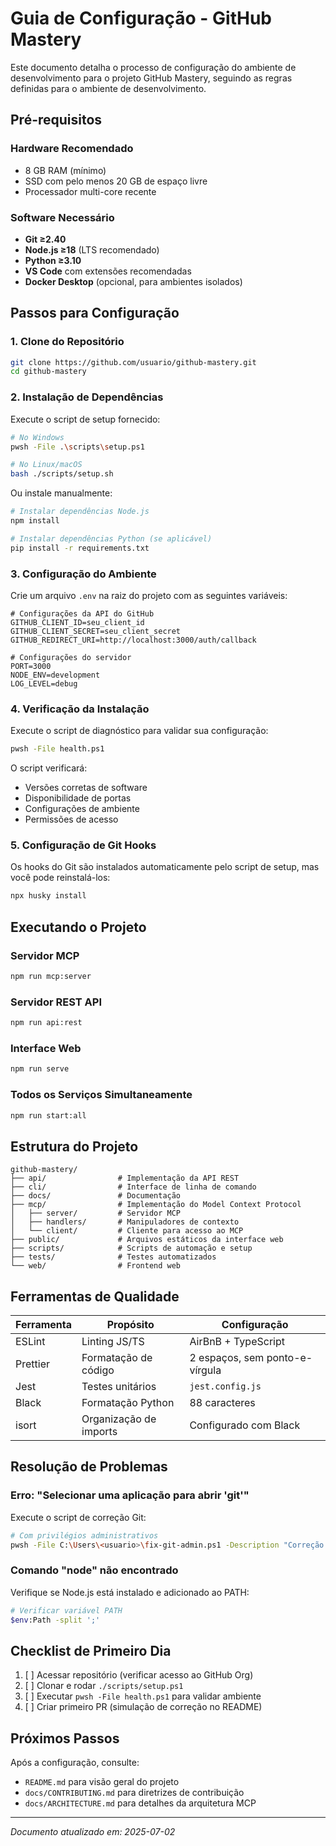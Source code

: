 # Guia de Configuração - GitHub Mastery

Este documento detalha o processo de configuração do ambiente de desenvolvimento para o projeto GitHub Mastery, seguindo as regras definidas para o ambiente de desenvolvimento.

## Pré-requisitos

### Hardware Recomendado

- 8 GB RAM (mínimo)
- SSD com pelo menos 20 GB de espaço livre
- Processador multi-core recente

### Software Necessário

- **Git ≥2.40**
- **Node.js ≥18** (LTS recomendado)
- **Python ≥3.10**
- **VS Code** com extensões recomendadas
- **Docker Desktop** (opcional, para ambientes isolados)

## Passos para Configuração

### 1. Clone do Repositório

```bash
git clone https://github.com/usuario/github-mastery.git
cd github-mastery
```

### 2. Instalação de Dependências

Execute o script de setup fornecido:

```bash
# No Windows
pwsh -File .\scripts\setup.ps1

# No Linux/macOS
bash ./scripts/setup.sh
```

Ou instale manualmente:

```bash
# Instalar dependências Node.js
npm install

# Instalar dependências Python (se aplicável)
pip install -r requirements.txt
```

### 3. Configuração do Ambiente

Crie um arquivo `.env` na raiz do projeto com as seguintes variáveis:

```
# Configurações da API do GitHub
GITHUB_CLIENT_ID=seu_client_id
GITHUB_CLIENT_SECRET=seu_client_secret
GITHUB_REDIRECT_URI=http://localhost:3000/auth/callback

# Configurações do servidor
PORT=3000
NODE_ENV=development
LOG_LEVEL=debug
```

### 4. Verificação da Instalação

Execute o script de diagnóstico para validar sua configuração:

```bash
pwsh -File health.ps1
```

O script verificará:

- Versões corretas de software
- Disponibilidade de portas
- Configurações de ambiente
- Permissões de acesso

### 5. Configuração de Git Hooks

Os hooks do Git são instalados automaticamente pelo script de setup, mas você pode reinstalá-los:

```bash
npx husky install
```

## Executando o Projeto

### Servidor MCP

```bash
npm run mcp:server
```

### Servidor REST API

```bash
npm run api:rest
```

### Interface Web

```bash
npm run serve
```

### Todos os Serviços Simultaneamente

```bash
npm run start:all
```

## Estrutura do Projeto

```
github-mastery/
├── api/                # Implementação da API REST
├── cli/                # Interface de linha de comando
├── docs/               # Documentação
├── mcp/                # Implementação do Model Context Protocol
│   ├── server/         # Servidor MCP
│   ├── handlers/       # Manipuladores de contexto
│   └── client/         # Cliente para acesso ao MCP
├── public/             # Arquivos estáticos da interface web
├── scripts/            # Scripts de automação e setup
├── tests/              # Testes automatizados
└── web/                # Frontend web
```

## Ferramentas de Qualidade

| Ferramenta | Propósito              | Configuração                   |
| ---------- | ---------------------- | ------------------------------ |
| ESLint     | Linting JS/TS          | AirBnB + TypeScript            |
| Prettier   | Formatação de código   | 2 espaços, sem ponto-e-vírgula |
| Jest       | Testes unitários       | `jest.config.js`               |
| Black      | Formatação Python      | 88 caracteres                  |
| isort      | Organização de imports | Configurado com Black          |

## Resolução de Problemas

### Erro: "Selecionar uma aplicação para abrir 'git'"

Execute o script de correção Git:

```bash
# Com privilégios administrativos
pwsh -File C:\Users\<usuario>\fix-git-admin.ps1 -Description "Correção Git"
```

### Comando "node" não encontrado

Verifique se Node.js está instalado e adicionado ao PATH:

```bash
# Verificar variável PATH
$env:Path -split ';'
```

## Checklist de Primeiro Dia

1. [ ] Acessar repositório (verificar acesso ao GitHub Org)
2. [ ] Clonar e rodar `./scripts/setup.ps1`
3. [ ] Executar `pwsh -File health.ps1` para validar ambiente
4. [ ] Criar primeiro PR (simulação de correção no README)

## Próximos Passos

Após a configuração, consulte:

- `README.md` para visão geral do projeto
- `docs/CONTRIBUTING.md` para diretrizes de contribuição
- `docs/ARCHITECTURE.md` para detalhes da arquitetura MCP

---

_Documento atualizado em: 2025-07-02_
